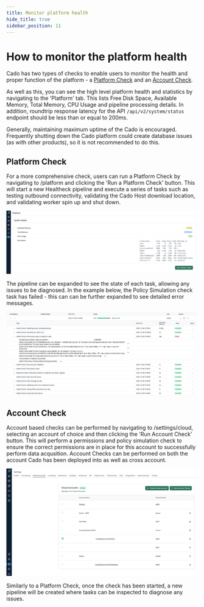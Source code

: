```yaml
---
title: Monitor platform health
hide_title: true
sidebar_position: 11
---
```


# How to monitor the platform health

Cado has two types of checks to enable users to monitor the health and proper function of the platform - a [Platform Check](/cado-response/manage/monitoring#platform-check) and an [Account Check](/cado-response/manage/monitoring#account-check).

As well as this, you can see the high level platform health and statistics by navigating to the 'Platform' tab. This lists Free Disk Space, Available Memory, Total Memory, CPU Usage and pipeline processing details.  In addition, roundtrip response latency for the API `/api/v2/system/status` endpoint should be less than or equal to 200ms.

Generally, maintaining maximum uptime of the Cado is encouraged. Frequently shutting down the Cado platform could create database issues (as with other products), so it is not recommended to do this. 

## Platform Check

For a more comprehensive check, users can run a Platform Check by navigating to /platform and clicking the 'Run a Platform Check' button. This will start a new Healtheck pipeline and execute a series of tasks such as testing outbound connectivity, validating the Cado Host download location, and validating worker spin up and shut down.

![Platform Check](/img/manage-platform-check.png)

The pipeline can be expanded to see the state of each task, allowing any issues to be diagnosed. In the example below, the Policy Simulation check task has failed - this can can be further expanded to see detailed error messages. 

![Platform Check Result](/img/manage-platform-check-result.png)

## Account Check

Account based checks can be performed by navigating to /settings/cloud, selecting an account of choice and then clicking the 'Run Account Check' button. This will perform a permissions and policy simulation check to ensure the correct permissions are in place for this account to successfully perform data acqusition. Account Checks can be performed on both the account Cado has been deployed into as well as cross account.

![Platform Check](/img/manage-account-check.png)

Similarly to a Platform Check, once the check has been started, a new pipeline will be created where tasks can be inspected to diagnose any issues. 
